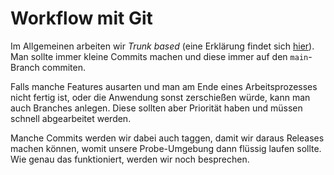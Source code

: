 # Workflow mit Git

Im Allgemeinen arbeiten wir *Trunk based* (eine Erklärung findet sich [hier](https://www.atlassian.com/de/continuous-delivery/continuous-integration/trunk-based-development)). Man sollte immer kleine Commits machen und diese immer auf den `main`-Branch commiten. 

Falls manche Features ausarten und man am Ende eines Arbeitsprozesses nicht fertig ist, oder die Anwendung sonst zerschießen würde, kann man auch Branches anlegen. Diese sollten aber Priorität haben und müssen schnell abgearbeitet werden. 

Manche Commits werden wir dabei auch taggen, damit wir daraus Releases machen können, womit unsere Probe-Umgebung dann flüssig laufen sollte. Wie genau das funktioniert, werden wir noch besprechen.  
